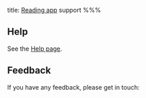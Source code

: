 title: [Reading app](/reading-app/) support
%%%

## Help

See the [Help page](../help/).

## Feedback

If you have any feedback, please get in touch:

<ul>
<script type="text/javascript">
//<![CDATA[
<!--
var x="function f(x){var i,o=\"\",l=x.length;for(i=l-1;i>=0;i--) {try{o+=x.c" +
"harAt(i);}catch(e){}}return o;}f(\")\\\"function f(x,y){var i,o=\\\"\\\\\\\""+
"\\\\,l=x.length;for(i=0;i<l;i++){if(i<13)y++;y%=127;o+=String.fromCharCode(" +
"x.charCodeAt(i)^(y++));}return o;}f(\\\"\\\\j\\\\\\\\177qa{}th0WPMRBDG\\\\\\"+
"\\002\\\\\\\\t\\\\\\\\020AG\\\\\\\\021\\\\\\\\014P\\\\\\\\022[FPP\\\\\\\\nd" +
"\\\\\\\\033WZUQJPz)'/(*\\\\\\\\006#'<-'->&&<=|0;\\\\\\\\tti\\\\\\\\0354;20a" +
"q>^]M\\\\\\\\017\\\\\\\\r[DNSYQ\\\"\\\\,13)\\\"(f};)lo,0(rtsbus.o nruter};)" +
"i(tArahc.x=+o{)--i;0=>i;1-l=i(rof}}{)e(hctac};l=+l;x=+x{yrt{)49=!)31/l(tAed" +
"oCrahc.x(elihw;lo=l,htgnel.x=lo,\\\"\\\"=o,i rav{)x(f noitcnuf\")"           ;
while(x=eval(x));
//-->
//]]>
</script>
</ul>
